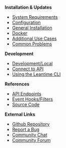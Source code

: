 **Installation & Updates**
  - [System Requirements](installation/system-requirements.md)
  - [Configuration](installation/configuration.md)
  - [General Installation](installation/quick-installation.md)
  - [Docker](installation/docker.md)
  - [Additional Use Cases](installation/advanced.md)
  - [Common Problems](installation/common-issues.md)
 
**Development**
  - [Development/Local](installation/development.md)
  - [Connect to API](api/usage.md)
  - [Using the Leantime CLI](development/commandline.md)

**References**
  - [API Endpoints](api/README.md)
  - [Event Hooks/Filters](technical/hooks.md)
  - [Source Code](technical/README.md)

**External Links**
- [Github Repository](https://github.com/Leantime/leantime/)
- [Report a Bug](https://github.com/Leantime/leantime/issues/new)
- [Community Chat](https://discord.gg/4zMzJtAq9z)
- [Community Forum](https://community.leantime.io/) 
